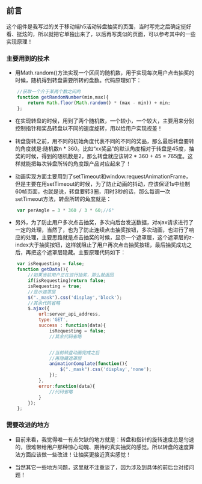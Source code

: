 ## 前言

这个组件是我写过的关于移动端h5活动转盘抽奖的页面，当时写完之后确定挺好看、挺炫的，所以就把它单独出来了，以后再写类似的页面，可以参考其中的一些实现原理！

### 主要用到的技术

* 用Math.random()方法实现一个区间的随机数，用于实现每次用户点击抽奖的时候，随机得到转盘需要所转的盘数。代码原理如下：


```javascript
	//获取一个介于某两个数之间的
	function getRandomNumber(min,max){
		return Math.floor(Math.random() * (max - min)) + min;
	};
```

* 在实现转盘的时候，用到了两个随机数，一个较小，一个较大，主要用来分别控制指针和奖品转盘以不同的速度旋转，用以给用户实现视差！

* 转盘旋转之前，用不同的初始角度代表不同的不同的奖品，那么最后转盘要转的角度就是:随机数n * 360。比如“xx奖品”的默认角度相对于转盘是45度，抽奖的时候，得到的随机数是2，那么转盘就应该转2 * 360 + 45 = 765度。这样就能把每次转盘所转的角度跟产品对应起来了！

* 动画实现方面主要用到了setTimeout和window.requestAnimationFrame，但是主要在用setTimeout的时候，为了防止动画的抖动，应该保证1s中绘制60帧页面，也就是说，转盘要转3圈，用时3秒的话，那么每调一次setTimeout方法，转盘所转的角度就是：

```javascript
	var perAngle = 3 * 360 / 3 * 60;//6°
```

* 另外，为了防止用户多次点击抽奖，多次向后台发送数据，对ajax请求进行了一定的处理，当然了，也为了防止连续点击抽奖按钮，多次动画，也进行了响应的处理，主要思路就是点击抽奖的时候，显示一个遮罩层，这个遮罩层的z-index大于抽奖按钮，这样就阻止了用户再次点击抽奖按钮，最后抽奖成功之后，再把这个遮罩层隐藏。主要原理代码如下：

```javascript
	var isRequesting = false;
	function getData(){
		//如果当前用户正在进行抽奖，那么就返回
		if(isRequesting)return false;
		isRequesting = true;
		//显示遮罩层
		$("._mask").css('display','block');
		//其余代码省略
		$.ajax({
			url:server_api_address,
			type:'GET',
			success : function(data){
				isRequesting = false;
				//其余代码省略


				//当前转盘动画完成之后
				//再隐藏遮罩层
				animationComplate(function(){
					$("._mask").css('display','none');
				});
			},
			error:function(data){
				//代码省略
			}
		});
	};
```


### 需要改进的地方

* 目前来看，我觉得唯一有点欠缺的地方就是：转盘和指针的旋转速度总是匀速的，很难带给用户那种惊心动魄、期待的真实抽奖的感觉。所以转盘的速度算法方面应该做一些改进！让抽奖更接近真实感觉！

* 当然其它一些地方问题，这里就不注重谈了，因为涉及到具体的前后台对接问题！

